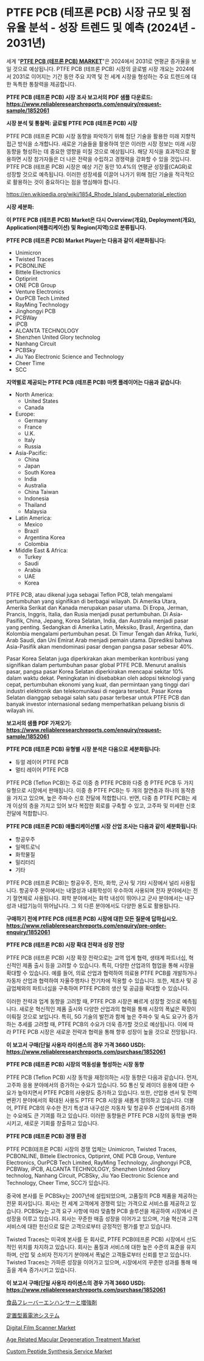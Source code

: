 <p><h1>PTFE PCB (테프론 PCB) 시장 규모 및 점유율 분석 - 성장 트렌드 및 예측 (2024년 - 2031년)</h1></p><p>세계 "<strong><a href="https://www.reliableresearchreports.com/global-ptfe-pcb-market-r1852061">PTFE PCB (테프론 PCB) MARKET</a></strong>"은 2024에서 2031로 연평균 증가율을 보일 것으로 예상됩니다. PTFE PCB (테프론 PCB) 시장의 글로벌 시장 개요는 2024에서 2031로 이어지는 기간 동안 주요 지역 및 전 세계 시장을 형성하는 주요 트렌드에 대한 독특한 통찰력을 제공합니다.</p>
<p><strong>PTFE PCB (테프론 PCB) 시장 조사 보고서의 PDF 샘플 다운로드: <a href="https://www.reliableresearchreports.com/enquiry/request-sample/1852061">https://www.reliableresearchreports.com/enquiry/request-sample/1852061</a></strong></p>
<p><strong>시장 분석 및 통찰력: 글로벌 PTFE PCB (테프론 PCB) 시장</strong></p>
<p><p>PTFE PCB (테프론 PCB) 시장 동향을 파악하기 위해 첨단 기술을 활용한 미래 지향적 접근 방식을 소개합니다. 새로운 기술들을 활용하여 얻은 이러한 시장 정보는 미래 시장 동향을 형성하는 데 중요한 영향을 미칠 것으로 예상됩니다. 해당 지식을 효과적으로 활용하면 시장 참가자들은 더 나은 전략을 수립하고 경쟁력을 강화할 수 있을 것입니다. PTFE PCB (테프론 PCB) 시장은 예상 기간 동안 10.4%의 연평균 성장률(CAGR)로 성장할 것으로 예측됩니다. 이러한 성장세를 이끌어 나가기 위해 첨단 기술을 적극적으로 활용하는 것이 중요하다는 점을 명심해야 합니다.</p></p>
<p><a href="%7CAUTHORITHY_DOMAIN_URL%7C">https://en.wikipedia.org/wiki/1854_Rhode_Island_gubernatorial_election</a></p>
<p><strong>시장 세분화:</strong></p>
<p><strong>이 PTFE PCB (테프론 PCB) Market은 다시 Overview(개요), Deployment(개요), Application(애플리케이션) 및 Region(지역)으로 분류됩니다.</strong></p>
<p><strong>PTFE PCB (테프론 PCB) Market Player는 다음과 같이 세분화됩니다:</strong></p>
<p><ul><li>Unimicron</li><li>Twisted Traces</li><li>PCBONLINE</li><li>Bittele Electronics</li><li>Optiprint</li><li>ONE PCB Group</li><li>Venture Electronics</li><li>OurPCB Tech Limited</li><li>RауMing Tесhnоlоgу</li><li>Jinghongyi PCB</li><li>PCBWay</li><li>iPCB</li><li>ALCANTA TECHNOLOGY</li><li>Shenzhen United Glory technolog</li><li>Nanhang Circuit</li><li>PCBSky</li><li>Jiu Yao Electronic Science and Technology</li><li>Cheer Time</li><li>SCC</li></ul></p>
<p><strong>지역별로 제공되는 PTFE PCB (테프론 PCB) 마켓 플레이어는 다음과 같습니다:</strong></p>
<p><ul>
    <li>
        North America:
        <ul>
            <li>United States</li>
            <li>Canada</li>
        </ul>
    </li>
    <li>
        Europe:
        <ul>
            <li>Germany</li>
            <li>France</li>
            <li>U.K.</li>
            <li>Italy</li>
            <li>Russia</li>
        </ul>
    </li>
    <li>
        Asia-Pacific:
        <ul>
            <li>China</li>
            <li>Japan</li>
            <li>South Korea</li>
            <li>India</li>
            <li>Australia</li>
            <li>China Taiwan</li>
            <li>Indonesia</li>
            <li>Thailand</li>
            <li>Malaysia</li>
        </ul>
    </li>
    <li>
        Latin America:
        <ul>
            <li>Mexico</li>
            <li>Brazil</li>
            <li>Argentina Korea</li>
            <li>Colombia</li>
        </ul>
    </li>
    <li>
        Middle East & Africa:
        <ul>
            <li>Turkey</li>
            <li>Saudi</li>
            <li>Arabia</li>
            <li>UAE</li>
            <li>Korea</li>
        </ul>
    </li>
    </ul></p>
<p><p>PTFE PCB, atau dikenal juga sebagai Teflon PCB, telah mengalami pertumbuhan yang signifikan di berbagai wilayah. Di Amerika Utara, Amerika Serikat dan Kanada merupakan pasar utama. Di Eropa, Jerman, Prancis, Inggris, Italia, dan Rusia menjadi pusat pertumbuhan. Di Asia-Pasifik, China, Jepang, Korea Selatan, India, dan Australia menjadi pasar yang penting. Sedangkan di Amerika Latin, Meksiko, Brasil, Argentina, dan Kolombia mengalami pertumbuhan pesat. Di Timur Tengah dan Afrika, Turki, Arab Saudi, dan Uni Emirat Arab menjadi pemain utama. Diprediksi bahwa Asia-Pasifik akan mendominasi pasar dengan pangsa pasar sebesar 40%.</p><p>Pasar Korea Selatan juga diperkirakan akan memberikan kontribusi yang signifikan dalam pertumbuhan pasar global PTFE PCB. Menurut analisis pasar, pangsa pasar Korea Selatan diperkirakan mencapai sekitar 10% dalam waktu dekat. Peningkatan ini disebabkan oleh adopsi teknologi yang cepat, pertumbuhan ekonomi yang kuat, dan permintaan yang tinggi dari industri elektronik dan telekomunikasi di negara tersebut. Pasar Korea Selatan dianggap sebagai salah satu pasar terbesar untuk PTFE PCB dan banyak investor internasional sedang memperhatikan peluang bisnis di wilayah ini.</p></p>
<p><strong>보고서의 샘플 PDF 가져오기: <a href="https://www.reliableresearchreports.com/enquiry/request-sample/1852061">https://www.reliableresearchreports.com/enquiry/request-sample/1852061</a></strong></p>
<p><strong>PTFE PCB (테프론 PCB) 유형별 시장 분석은 다음으로 세분화됩니다:</strong></p>
<p><ul><li>듀얼 레이어 PTFE PCB</li><li>멀티 레이어 PTFE PCB</li></ul></p>
<p><p>PTFE PCB (Teflon PCB)는 주로 이중 층 PTFE PCB와 다중 층 PTFE PCB 두 가지 유형으로 시장에서 판매됩니다. 이중 층 PTFE PCB는 두 개의 절연층과 하나의 동작층을 가지고 있으며, 높은 주파수 신호 전달에 적합합니다. 반면, 다중 층 PTFE PCB는 세 개 이상의 층을 가지고 있어 보다 복잡한 회로를 구축할 수 있고, 고주파 및 미세한 신호 전달에 적합합니다.</p></p>
<p><strong>PTFE PCB (테프론 PCB) 애플리케이션별 시장 산업 조사는 다음과 같이 세분화됩니다:</strong></p>
<p><ul><li>항공우주</li><li>일렉트로닉</li><li>화학물질</li><li>밀리터리</li><li>기타</li></ul></p>
<p><p>PTFE PCB (테프론 PCB)는 항공우주, 전자, 화학, 군사 및 기타 시장에서 널리 사용됩니다. 항공우주 분야에서는 내열성과 내화학성이 우수하여 사용되며 전자 분야에서는 전기 절연체로 사용됩니다. 화학 분야에서는 화학 내성이 뛰어나고 군사 분야에서는 내구성과 내압기능이 뛰어납니다. 그 외 다른 분야에서도 다양한 용도로 활용됩니다.</p></p>
<p><strong>구매하기 전에 PTFE PCB (테프론 PCB) 시장에 대한 모든 질문에 답하십시오. <a href="https://www.reliableresearchreports.com/enquiry/pre-order-enquiry/1852061">https://www.reliableresearchreports.com/enquiry/pre-order-enquiry/1852061</a></strong></p>
<p><strong>PTFE PCB (테프론 PCB) 시장 확대 전략과 성장 전망</strong></p>
<p><p>PTFE PCB (테프론 PCB) 시장 확장 전략으로는 교역 업계 협력, 생태계 파트너십, 혁신적인 제품 출시 등을 고려할 수 있습니다. 특히, 다양한 산업과의 협업을 통해 시장을 확대할 수 있습니다. 예를 들어, 의료 산업과 협력하여 의료용 PTFE PCB를 개발하거나 자동차 산업과 협력하여 자율주행차나 전기차에 적용할 수 있습니다. 또한, 제조사 및 공급업체와의 파트너십을 구축하여 PTFE PCB의 생산 및 공급을 확대할 수 있습니다.</p><p>이러한 전략과 업계 동향을 고려할 때, PTFE PCB 시장은 빠르게 성장할 것으로 예측됩니다. 새로운 혁신적인 제품 출시와 다양한 산업과의 협력을 통해 시장의 폭넓은 확장이 이뤄질 것으로 보입니다. 특히, 5G 기술의 발전과 함께 높은 주파수 및 속도 요구가 증가하는 추세를 고려할 때, PTFE PCB의 수요가 더욱 증가할 것으로 예상됩니다. 이에 따라 PTFE PCB 시장은 새로운 전략과 협력을 통해 향후 성장이 높을 것으로 전망됩니다.</p></p>
<p><strong>이 보고서 구매(단일 사용자 라이센스의 경우 가격 3660 USD): <a href="https://www.reliableresearchreports.com/purchase/1852061">https://www.reliableresearchreports.com/purchase/1852061</a></strong></p>
<p><strong>PTFE PCB (테프론 PCB) 시장의 역동성을 형성하는 시장 동향</strong></p>
<p><p>PTFE PCB (Teflon PCB) 시장 동학을 재정의하는 시장 동향은 다음과 같습니다. 먼저, 고주파 응용 분야에서의 증가하는 수요가 있습니다. 5G 통신 및 레이더 응용에 대한 수요가 높아지면서 PTFE PCB의 사용량도 증가하고 있습니다. 또한, 산업용 센서 및 전력 변환기 분야에서의 확대된 사용도 PTFE PCB 시장을 새롭게 정의하고 있습니다. 더불어, PTFE PCB의 우수한 전기 특성과 내구성은 자동차 및 항공우주 산업에서의 증가하는 수요에도 큰 기여를 하고 있습니다. 이러한 동향들은 PTFE PCB 시장의 동학을 변화시키고, 새로운 기회를 창출하고 있습니다.</p></p>
<p><strong>PTFE PCB (테프론 PCB) 경쟁 환경</strong></p>
<p><p>PTFE PCB(테프론 PCB) 시장의 경쟁 업체는 Unimicron, Twisted Traces, PCBONLINE, Bittele Electronics, Optiprint, ONE PCB Group, Venture Electronics, OurPCB Tech Limited, RауMing Tесhnоlоgу, Jinghongyi PCB, PCBWay, iPCB, ALCANTA TECHNOLOGY, Shenzhen United Glory technolog, Nanhang Circuit, PCBSky, Jiu Yao Electronic Science and Technology, Cheer Time, SCC가 있습니다.</p><p>중국에 본사를 둔 PCBSky는 2007년에 설립되었으며, 고품질의 PCB 제품을 제공하는 전문 회사입니다. 회사는 전 세계 고객에게 경쟁력 있는 가격으로 서비스를 제공하고 있습니다. PCBSky는 고객 요구 사항에 따라 맞춤형 PCB 솔루션을 제공하여 시장에서 큰 성장을 이루고 있습니다. 회사는 꾸준한 매출 성장을 이어가고 있으며, 기술 혁신과 고객 서비스에 대한 헌신으로 많은 고객으로부터 긍정적인 평가를 받고 있습니다.</p><p>Twisted Traces는 미국에 본사를 둔 회사로, PTFE PCB(테프론 PCB) 시장에서 선도적인 위치를 차지하고 있습니다. 회사는 품질과 서비스에 대한 높은 수준의 표준을 유지하며, 산업 및 소비자 전자기기 분야에서 폭넓은 고객들로부터 신뢰를 받고 있습니다. Twisted Traces는 가파른 성장을 이어가고 있으며, 시장에서의 꾸준한 성과를 통해 매출을 계속 증가시키고 있습니다.</p></p>
<p><strong>이 보고서 구매(단일 사용자 라이센스의 경우 가격 3660 USD): <a href="https://www.reliableresearchreports.com/purchase/1852061">https://www.reliableresearchreports.com/purchase/1852061</a></strong></p>
<p><p><a href="https://github.com/RandallRunte2023/Market-Research-Report-List-2/blob/main/555419987101.md">食品フレーバーエンハンサーと増強剤</a></p><p><a href="https://github.com/DanykaKilback/Market-Research-Report-List-2/blob/main/400051787102.md">定置型蓄電池システム</a></p><p><a href="https://medium.com/@electatowne2023/global-digital-film-scanner-market-status-2024-2031-and-forecast-by-region-product-end-use-e8c435264f2d">Digital Film Scanner Market</a></p><p><a href="https://github.com/HenrietteMills1/Market-Research-Report-List-2/blob/main/age-related-macular-degeneration-treatment-market.md">Age Related Macular Degeneration Treatment Market</a></p><p><a href="https://github.com/alexxisgm/Market-Research-Report-List-2/blob/main/custom-peptide-synthesis-service-market.md">Custom Peptide Synthesis Service Market</a></p></p>